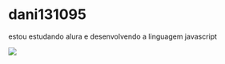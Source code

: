 # dani131095
estou estudando alura e desenvolvendo a linguagem javascript

![](https://pupilasembrasas.com.br/wp-content/uploads/2016/08/Ajin-3.gif)
